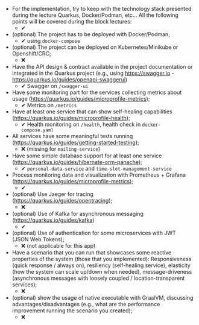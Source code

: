 - For the implementation, try to keep with the technology stack presented during the lecture Quarkus, Docker/Podman, etc... All the following points will be covered during the block lectures:
    - ✔
- (optional) The project has to be deployed with Docker/Podman;
    - ✔ using `docker-compose`
- (optional) The project can be deployed on Kubernetes/Minikube or Openshift/CRC;
    - ❌
- Have the API design & contract available in the project documentation or integrated in the Quarkus project (e.g., using https://swagger.io - https://quarkus.io/guides/openapi-swaggerui)
    - ✔ Swagger on `/swagger-ui`
- Have some monitoring part for the services collecting metrics about usage (https://quarkus.io/guides/microprofile-metrics);
    - ✔ Metrics on `/metrics`
- Have at least one service that can show self-healing capabilities (https://quarkus.io/guides/microprofile-health);
    - ✔ Health monitoring on `/health`, health check in `docker-compose.yaml`
- All services have some meaningful tests running (https://quarkus.io/guides/getting-started-testing);
    - ❌ (missing for `mailing-service`)
- Have some simple database support for at least one service (https://quarkus.io/guides/hibernate-orm-panache);
    - ✔ `personal-data-service` and `time-slot-management-service`
- Process monitoring data and visualization with Prometheus + Grafana (https://quarkus.io/guides/microprofile-metrics);
    - ✔
- (optional) Use Jaeger for tracing (https://quarkus.io/guides/opentracing);
    - ❌
- (optional) Use of Kafka for asynchronous messaging (https://quarkus.io/guides/kafka)
    - ✔
- (optional) Use of authentication for some microservices with JWT (JSON Web Tokens);
    - ❌ (not applicable for this app)
- Have a scenario that you can run that showcases some reactive properties of the system (those that you implemented): Responsiveness (quick response / always on), resiliency (self-healing service), elasticity (how the system can scale up/down when needed), message-driveness (asynchronous messages with loosely coupled / location-transparent services);
    - ❌
- (optional) show the usage of native executable with GraalVM, discussing advantages/disadvantages (e.g., what are the performance improvement running the scenario you created);
    - ❌